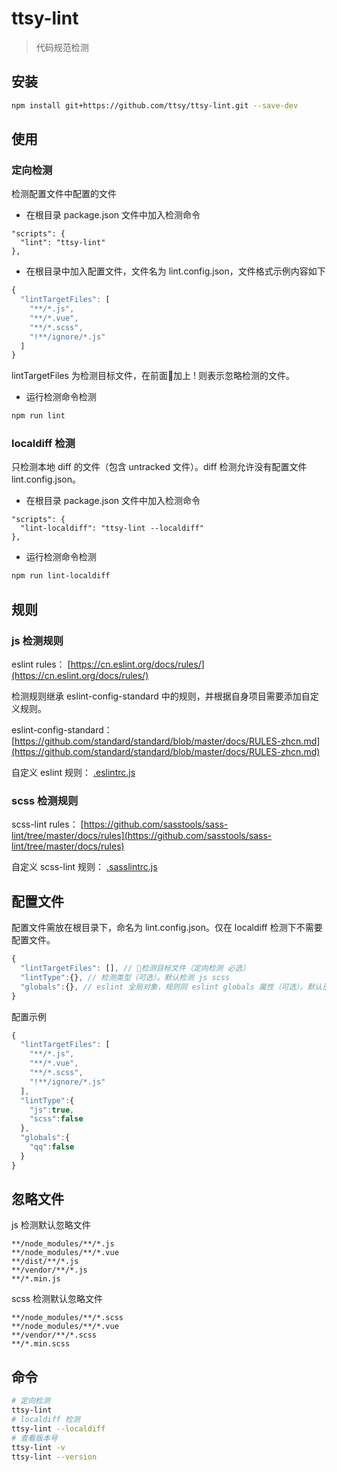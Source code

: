 # ttsy-lint

> 代码规范检测

## 安装

``` bash
npm install git+https://github.com/ttsy/ttsy-lint.git --save-dev
```
## 使用

### 定向检测

检测配置文件中配置的文件

- 在根目录 package.json 文件中加入检测命令 

```
"scripts": {
  "lint": "ttsy-lint"
},
```

- 在根目录中加入配置文件，文件名为 lint.config.json，文件格式示例内容如下

```js
{
  "lintTargetFiles": [
    "**/*.js",
    "**/*.vue",
    "**/*.scss",
    "!**/ignore/*.js"
  ]
}
```

lintTargetFiles 为检测目标文件，在前面加上 ! 则表示忽略检测的文件。

- 运行检测命令检测

``` bash
npm run lint
```

### localdiff 检测

只检测本地 diff 的文件（包含 untracked 文件）。diff 检测允许没有配置文件 lint.config.json。

- 在根目录 package.json 文件中加入检测命令 

```
"scripts": {
  "lint-localdiff": "ttsy-lint --localdiff"
},
```

- 运行检测命令检测

``` bash
npm run lint-localdiff
```

## 规则

### js 检测规则

eslint rules：
[https://cn.eslint.org/docs/rules/](https://cn.eslint.org/docs/rules/)

检测规则继承 eslint-config-standard 中的规则，并根据自身项目需要添加自定义规则。

eslint-config-standard：[https://github.com/standard/standard/blob/master/docs/RULES-zhcn.md](https://github.com/standard/standard/blob/master/docs/RULES-zhcn.md)

自定义 eslint 规则：
[.eslintrc.js](./.eslintrc.js)

### scss 检测规则

scss-lint rules：
[https://github.com/sasstools/sass-lint/tree/master/docs/rules](https://github.com/sasstools/sass-lint/tree/master/docs/rules)

自定义 scss-lint 规则：
[.sasslintrc.js](./.sasslintrc.js)


## 配置文件

配置文件需放在根目录下，命名为 lint.config.json。仅在 localdiff 检测下不需要配置文件。

```js
{
  "lintTargetFiles": [], // 检测目标文件（定向检测 必选）
  "lintType":{}, // 检测类型（可选）。默认检测 js scss
  "globals":{}, // eslint 全局对象，规则同 eslint globals 属性（可选）。默认已经配置了 $ 和 jQuery 变量。
}
```

配置示例

```js
{
  "lintTargetFiles": [
    "**/*.js",
    "**/*.vue",
    "**/*.scss",
    "!**/ignore/*.js"
  ],
  "lintType":{
    "js":true,
    "scss":false
  },
  "globals":{
    "qq":false
  }
}
```

## 忽略文件

js 检测默认忽略文件

```
**/node_modules/**/*.js
**/node_modules/**/*.vue
**/dist/**/*.js
**/vendor/**/*.js
**/*.min.js
```

scss 检测默认忽略文件

```
**/node_modules/**/*.scss
**/node_modules/**/*.vue
**/vendor/**/*.scss
**/*.min.scss
```

## 命令

``` bash
# 定向检测
ttsy-lint
# localdiff 检测
ttsy-lint --localdiff
# 查看版本号
ttsy-lint -v
ttsy-lint --version
```